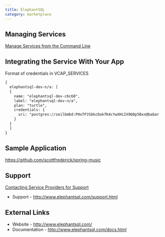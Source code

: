 ```yaml
---
title: ElephantSQL
category: marketplace
---
```


## <a id='managing-services'></a>Managing Services ##

[Manage Services from the Command Line](managing-services.html)

## <a id='integration'></a>Integrating the Service With Your App ###

Format of credentials in VCAP_SERVICES

~~~xml
{
  elephantsql-dev-n/a: [
  {
    name: "elephantsql-dev-c6c60",
    label: "elephantsql-dev-n/a",
    plan: "turtle",
    credentials: {
      uri: "postgres://seilbmbd:PHxTPJSbkcDakfK4cYwXHiIX9Q8p5Bxn@babar.elephantsql.com:5432/seilbmbd"
    }
  }
  ]
}
~~~

## Sample Application

https://github.com/scottfrederick/spring-music

## <a id='support'></a>Support ##

[Contacting Service Providers for Support](contacting-service-providers-for-support.html)

* Support - http://www.elephantsql.com/support.html

## <a id='external-links'></a>External Links ##

* Website - http://www.elephantsql.com/
* Documentation - http://www.elephantsql.com/docs.html

